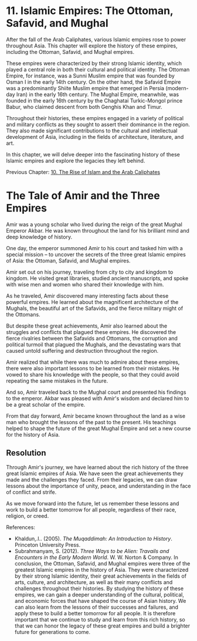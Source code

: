 # 11. Islamic Empires: The Ottoman, Safavid, and Mughal

After the fall of the Arab Caliphates, various Islamic empires rose to power throughout Asia. This chapter will explore the history of these empires, including the Ottoman, Safavid, and Mughal empires.

These empires were characterized by their strong Islamic identity, which played a central role in both their cultural and political identity. The Ottoman Empire, for instance, was a Sunni Muslim empire that was founded by Osman I in the early 14th century. On the other hand, the Safavid Empire was a predominantly Shiite Muslim empire that emerged in Persia (modern-day Iran) in the early 16th century. The Mughal Empire, meanwhile, was founded in the early 16th century by the Chaghatai Turkic-Mongol prince Babur, who claimed descent from both Genghis Khan and Timur.

Throughout their histories, these empires engaged in a variety of political and military conflicts as they sought to assert their dominance in the region. They also made significant contributions to the cultural and intellectual development of Asia, including in the fields of architecture, literature, and art.

In this chapter, we will delve deeper into the fascinating history of these Islamic empires and explore the legacies they left behind.

Previous Chapter: [10. The Rise of Islam and the Arab Caliphates](/chapter-10/history-of-asia)
# The Tale of Amir and the Three Empires

Amir was a young scholar who lived during the reign of the great Mughal Emperor Akbar. He was known throughout the land for his brilliant mind and deep knowledge of history.

One day, the emperor summoned Amir to his court and tasked him with a special mission – to uncover the secrets of the three great Islamic empires of Asia: the Ottoman, Safavid, and Mughal empires.

Amir set out on his journey, traveling from city to city and kingdom to kingdom. He visited great libraries, studied ancient manuscripts, and spoke with wise men and women who shared their knowledge with him.

As he traveled, Amir discovered many interesting facts about these powerful empires. He learned about the magnificent architecture of the Mughals, the beautiful art of the Safavids, and the fierce military might of the Ottomans.

But despite these great achievements, Amir also learned about the struggles and conflicts that plagued these empires. He discovered the fierce rivalries between the Safavids and Ottomans, the corruption and political turmoil that plagued the Mughals, and the devastating wars that caused untold suffering and destruction throughout the region.

Amir realized that while there was much to admire about these empires, there were also important lessons to be learned from their mistakes. He vowed to share his knowledge with the people, so that they could avoid repeating the same mistakes in the future.

And so, Amir traveled back to the Mughal court and presented his findings to the emperor. Akbar was pleased with Amir's wisdom and declared him to be a great scholar of the empire.

From that day forward, Amir became known throughout the land as a wise man who brought the lessons of the past to the present. His teachings helped to shape the future of the great Mughal Empire and set a new course for the history of Asia.

## Resolution

Through Amir's journey, we have learned about the rich history of the three great Islamic empires of Asia. We have seen the great achievements they made and the challenges they faced. From their legacies, we can draw lessons about the importance of unity, peace, and understanding in the face of conflict and strife.

As we move forward into the future, let us remember these lessons and work to build a better tomorrow for all people, regardless of their race, religion, or creed.

References:
- Khaldun,.I.. (2005). *The Muqaddimah: An Introduction to History*. Princeton University Press.
- Subrahmanyam, S. (2012). *Three Ways to be Alien: Travails and Encounters in the Early Modern World*. W. W. Norton & Company.
In conclusion, the Ottoman, Safavid, and Mughal empires were three of the greatest Islamic empires in the history of Asia. They were characterized by their strong Islamic identity, their great achievements in the fields of arts, culture, and architecture, as well as their many conflicts and challenges throughout their histories. By studying the history of these empires, we can gain a deeper understanding of the cultural, political, and economic forces that have shaped the course of Asian history. We can also learn from the lessons of their successes and failures, and apply these to build a better tomorrow for all people. It is therefore important that we continue to study and learn from this rich history, so that we can honor the legacy of these great empires and build a brighter future for generations to come.